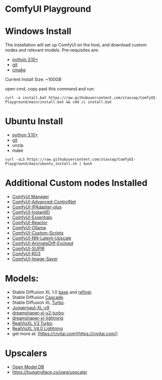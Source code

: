 # ComfyUI Playground

# Windows Install

The installation will set up ComfyUI on the host, and download custom nodes and relevant models. Pre-requisites are:

- [python 3.10+](https://www.python.org/downloads/)
- [git](https://git-scm.com/downloads)
- [cmake](https://cmake.org/download/)

Current Install Size: ~100GB

open cmd, copy past this command and run:

```shell
curl -o install.bat https://raw.githubusercontent.com/stavsap/ComfyUI-Playground/main/install.bat && cmd /c install.bat
```

# Ubuntu Install

- [python 3.10+](https://www.python.org/downloads/)
- [git](https://git-scm.com/downloads)
- unzip
- make

```shell
curl -sLS https://raw.githubusercontent.com/stavsap/ComfyUI-Playground/main/ubuntu_install.sh | bash
```

# Additional Custom nodes Installed

- [ComfyUI Manager](https://github.com/ltdrdata/ComfyUI-Manager)
- [ComfyUI-Advanced-ControlNet](https://github.com/Kosinkadink/ComfyUI-Advanced-ControlNet.git)
- [ComfyUI-IPAdapter-plus](https://github.com/cubiq/ComfyUI_IPAdapter_plus.git)
- [ComfyUI-InstantID](https://github.com/cubiq/ComfyUI_InstantID.git)
- [ComfyUI-Essentials](https://github.com/cubiq/ComfyUI_essentials)
- [ComfyUI-Reactor](https://github.com/Gourieff/comfyui-reactor-node.git)
- [ComfyUI-Ollama](https://github.com/stavsap/comfyui-ollama.git)
- [ComfyUI-Custom-Scripts](https://github.com/pythongosssss/ComfyUI-Custom-Scripts)
- [ComfyUI-NN-Latent-Upscale](https://github.com/Ttl/ComfyUi_NNLatentUpscale)
- [ComfyUI-AnimateDiff-Evolved](https://github.com/Kosinkadink/ComfyUI-AnimateDiff-Evolved)
- [ComfyUI-SUPIR](https://github.com/kijai/ComfyUI-SUPIR)
- [ComfyUI-RG3](https://github.com/rgthree/rgthree-comfy)
- [ComfyUI-Image-Saver](https://github.com/giriss/comfy-image-saver)

# Models:

- Stable Diffusion XL 1.0 [base](https://huggingface.co/stabilityai/stable-diffusion-xl-base-1.0) and [refiner](https://huggingface.co/stabilityai/stable-diffusion-xl-refiner-1.0).
- Stable Diffusion [Cascade](https://huggingface.co/stabilityai/stable-cascade).
- Stable Diffusion XL [Turbo](https://huggingface.co/stabilityai/sdxl-turbo).
- [Juggernaut-XL-v9](https://huggingface.co/RunDiffusion/Juggernaut-XL-v9)
- [dreamshaper-xl-v2-turbo](https://huggingface.co/Lykon/dreamshaper-xl-v2-turbo).
- [dreamshaper-xl-lightning](https://huggingface.co/Lykon/dreamshaper-xl-lightning)
- [RealVisXL V3 Turbo](https://huggingface.co/SG161222/RealVisXL_V3.0_Turbo).
- [RealVisXL V4.0 Lightning](https://huggingface.co/SG161222/RealVisXL_V4.0_Lightning)
- get more at: [https://civitai.com](https://civitai.com/)

# Upscalers

- [Open Model DB](https://openmodeldb.info/)
- https://huggingface.co/uwg/upscaler
